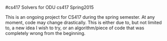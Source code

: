 #cs417
Solvers for ODU cs417 Spring2015

This is an ongoing project for CS417 during the spring semester.
At any moment, code may change drastically. This is either due to, but not limited to, a new idea I wish to try, or an algorithm/piece of code that was completely wrong from the beginning.
